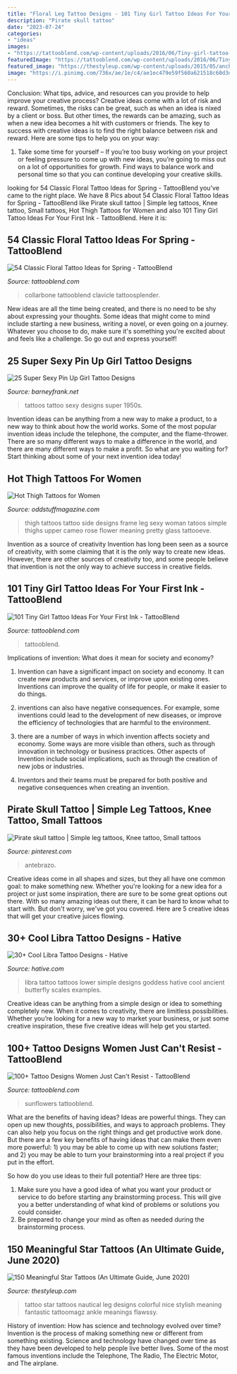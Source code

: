 ```yaml
---
title: "Floral Leg Tattoo Designs - 101 Tiny Girl Tattoo Ideas For Your First Ink"
description: "Pirate skull tattoo"
date: "2023-07-24"
categories:
- "ideas"
images:
- "https://tattooblend.com/wp-content/uploads/2016/06/Tiny-girl-tattoo-design-51.jpg"
featuredImage: "https://tattooblend.com/wp-content/uploads/2016/06/Tiny-girl-tattoo-design-51.jpg"
featured_image: "https://thestyleup.com/wp-content/uploads/2015/05/anchor-nautical-star-tattoo-Leg.jpg"
image: "https://i.pinimg.com/736x/ae/1e/c4/ae1ec479e59f560a621518c60d3dc3ba.jpg"
---
```



Conclusion: What tips, advice, and resources can you provide to help improve your creative process?
Creative ideas come with a lot of risk and reward. Sometimes, the risks can be great, such as when an idea is nixed by a client or boss. But other times, the rewards can be amazing, such as when a new idea becomes a hit with customers or friends. The key to success with creative ideas is to find the right balance between risk and reward. Here are some tips to help you on your way: 
1. Take some time for yourself – If you’re too busy working on your project or feeling pressure to come up with new ideas, you’re going to miss out on a lot of opportunities for growth. Find ways to balance work and personal time so that you can continue developing your creative skills. 


	

		
looking for 54 Classic Floral Tattoo Ideas for Spring - TattooBlend you've came to the right place. We have 8 Pics about 54 Classic Floral Tattoo Ideas for Spring - TattooBlend like Pirate skull tattoo | Simple leg tattoos, Knee tattoo, Small tattoos, Hot Thigh Tattoos for Women and also 101 Tiny Girl Tattoo Ideas For Your First Ink - TattooBlend. Here it is:
		
    
## 54 Classic Floral Tattoo Ideas For Spring - TattooBlend

<img loading=lazy src="https://tattooblend.com/wp-content/uploads/2017/01/29-4.jpg" onerror="this.onerror=null;this.src='https://tse1.mm.bing.net/th?id=OIP.RfM4hkavmUta2Xd7XuIcUwHaHa&amp;pid=15.1';" alt="54 Classic Floral Tattoo Ideas for Spring - TattooBlend">

_Source: tattooblend.com_

>collarbone tattooblend clavicle tattoosplender. 

	

New ideas are all the time being created, and there is no need to be shy about expressing your thoughts. Some ideas that might come to mind include starting a new business, writing a novel, or even going on a journey. Whatever you choose to do, make sure it's something you're excited about and feels like a challenge. So go out and express yourself!

    
## 25 Super Sexy Pin Up Girl Tattoo Designs

<img loading=lazy src="http://www.barneyfrank.net/wp-content/uploads/2014/01/sexy-pin-up-girl-tattoos.jpg" onerror="this.onerror=null;this.src='https://tse1.mm.bing.net/th?id=OIP.iyhIkzsR33LeNRuJ8sz6qAHaK_&amp;pid=15.1';" alt="25 Super Sexy Pin Up Girl Tattoo Designs">

_Source: barneyfrank.net_

>tattoos tattoo sexy designs super 1950s. 

	

Invention ideas can be anything from a new way to make a product, to a new way to think about how the world works. Some of the most popular invention ideas include the telephone, the computer, and the flame-thrower. There are so many different ways to make a difference in the world, and there are many different ways to make a profit. So what are you waiting for? Start thinking about some of your next invention idea today!

    
## Hot Thigh Tattoos For Women

<img loading=lazy src="http://oddstuffmagazine.com/wp-content/uploads/2014/01/thigh-tattoos-for-women-33.jpg" onerror="this.onerror=null;this.src='https://tse2.mm.bing.net/th?id=OIP.fGMx5dmM1T-7BoGGDQglPgHaOH&amp;pid=15.1';" alt="Hot Thigh Tattoos for Women">

_Source: oddstuffmagazine.com_

>thigh tattoos tattoo side designs frame leg sexy woman tatoos simple thighs upper cameo rose flower meaning pretty glass tattooeve. 

	

Invention as a source of creativity
Invention has long been seen as a source of creativity, with some claiming that it is the only way to create new ideas. However, there are other sources of creativity too, and some people believe that invention is not the only way to achieve success in creative fields.

    
## 101 Tiny Girl Tattoo Ideas For Your First Ink - TattooBlend

<img loading=lazy src="https://tattooblend.com/wp-content/uploads/2016/06/Tiny-girl-tattoo-design-51.jpg" onerror="this.onerror=null;this.src='https://tse4.mm.bing.net/th?id=OIP.RrsopOPmRQlrSr7mcKAzlgHaJa&amp;pid=15.1';" alt="101 Tiny Girl Tattoo Ideas For Your First Ink - TattooBlend">

_Source: tattooblend.com_

>tattooblend. 

	

Implications of invention: What does it mean for society and economy?
1. Invention can have a significant impact on society and economy. It can create new products and services, or improve upon existing ones. Inventions can improve the quality of life for people, or make it easier to do things.
2. inventions can also have negative consequences. For example, some inventions could lead to the development of new diseases, or improve the efficiency of technologies that are harmful to the environment.

3. there are a number of ways in which invention affects society and economy. Some ways are more visible than others, such as through innovation in technology or business practices. Other aspects of Invention include social implications, such as through the creation of new jobs or industries.

4. Inventors and their teams must be prepared for both positive and negative consequences when creating an invention.

    
## Pirate Skull Tattoo | Simple Leg Tattoos, Knee Tattoo, Small Tattoos

<img loading=lazy src="https://i.pinimg.com/736x/ae/1e/c4/ae1ec479e59f560a621518c60d3dc3ba.jpg" onerror="this.onerror=null;this.src='https://tse2.mm.bing.net/th?id=OIP.YqfcfHgnMdyX5PVLOZ6BbgHaKM&amp;pid=15.1';" alt="Pirate skull tattoo | Simple leg tattoos, Knee tattoo, Small tattoos">

_Source: pinterest.com_

>antebrazo. 

	

Creative ideas come in all shapes and sizes, but they all have one common goal: to make something new. Whether you're looking for a new idea for a project or just some inspiration, there are sure to be some great options out there. With so many amazing ideas out there, it can be hard to know what to start with. But don't worry, we've got you covered. Here are 5 creative ideas that will get your creative juices flowing.

    
## 30+ Cool Libra Tattoo Designs - Hative

<img loading=lazy src="https://hative.com/wp-content/uploads/2014/03/libra-tattoos/31-simple-libra-back.jpg" onerror="this.onerror=null;this.src='https://tse4.mm.bing.net/th?id=OIP.yXRu39829nD8GXPDl9DWZwHaFj&amp;pid=15.1';" alt="30+ Cool Libra Tattoo Designs - Hative">

_Source: hative.com_

>libra tattoo tattoos lower simple designs goddess hative cool ancient butterfly scales examples. 

	

Creative ideas can be anything from a simple design or idea to something completely new. When it comes to creativity, there are limitless possibilities. Whether you’re looking for a new way to market your business, or just some creative inspiration, these five creative ideas will help get you started.

    
## 100+ Tattoo Designs Women Just Can&#039;t Resist - TattooBlend

<img loading=lazy src="https://tattooblend.com/wp-content/uploads/2017/03/a7.jpg" onerror="this.onerror=null;this.src='https://tse1.mm.bing.net/th?id=OIP.dZgJg-iIkQMWFacihdY45AHaHX&amp;pid=15.1';" alt="100+ Tattoo Designs Women Just Can&#039;t Resist - TattooBlend">

_Source: tattooblend.com_

>sunflowers tattooblend. 

	

What are the benefits of having ideas?
Ideas are powerful things. They can open up new thoughts, possibilities, and ways to approach problems. They can also help you focus on the right things and get productive work done.
But there are a few key benefits of having ideas that can make them even more powerful: 1) you may be able to come up with new solutions faster; and 2) you may be able to turn your brainstorming into a real project if you put in the effort.

So how do you use ideas to their full potential? Here are three tips: 
1) Make sure you have a good idea of what you want your product or service to do before starting any brainstorming process. This will give you a better understanding of what kind of problems or solutions you could consider. 
2) Be prepared to change your mind as often as needed during the brainstorming process.

    
## 150 Meaningful Star Tattoos (An Ultimate Guide, June 2020)

<img loading=lazy src="https://thestyleup.com/wp-content/uploads/2015/05/anchor-nautical-star-tattoo-Leg.jpg" onerror="this.onerror=null;this.src='https://tse2.mm.bing.net/th?id=OIP.mgELan4p4Y0n9fn-wqfCsAHaJ6&amp;pid=15.1';" alt="150 Meaningful Star Tattoos (An Ultimate Guide, June 2020)">

_Source: thestyleup.com_

>tattoo star tattoos nautical leg designs colorful nice stylish meaning fantastic tattoomagz ankle meanings flawssy. 

	

History of invention: How has science and technology evolved over time?
Invention is the process of making something new or different from something existing. Science and technology have changed over time as they have been developed to help people live better lives. Some of the most famous inventions include the Telephone, The Radio, The Electric Motor, and The airplane.

